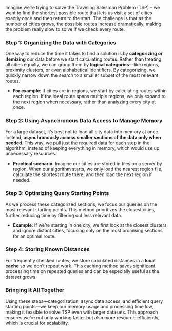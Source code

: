 Imagine we’re trying to solve the Traveling Salesman Problem (TSP) – we want to find the shortest possible route that lets us visit a set of cities exactly once and then return to the start. The challenge is that as the number of cities grows, the possible routes increase dramatically, making the problem really slow to solve if we check every route.

### Step 1: Organizing the Data with Categories
One way to reduce the time it takes to find a solution is by **categorizing or itemizing** our data before we start calculating routes. Rather than treating all cities equally, we can group them by **logical categories**—like regions, proximity clusters, or even alphabetical identifiers. By categorizing, we quickly narrow down the search to a smaller subset of the most relevant routes.

- **For example**: If cities are in regions, we start by calculating routes within each region. If the ideal route spans multiple regions, we only expand to the next region when necessary, rather than analyzing every city at once.

### Step 2: Using Asynchronous Data Access to Manage Memory
For a large dataset, it’s best not to load all city data into memory at once. Instead, **asynchronously access smaller sections of the data only when needed**. This way, we pull just the required data for each step in the algorithm, instead of keeping everything in memory, which would use up unnecessary resources.

- **Practical scenario**: Imagine our cities are stored in files on a server by region. When our algorithm starts, we only load the nearest region file, calculate the shortest route there, and then load the next region if needed.

### Step 3: Optimizing Query Starting Points
As we process these categorized sections, we focus our queries on the most relevant starting points. This method prioritizes the closest cities, further reducing time by filtering out less relevant data. 

- **Example**: If we’re starting in one city, we first look at the closest clusters and ignore distant cities, focusing only on the most promising sections for an optimal route.

### Step 4: Storing Known Distances
For frequently checked routes, we store calculated distances in a **local cache** so we don’t repeat work. This caching method saves significant processing time on repeated queries and can be especially useful as the dataset grows.

### Bringing It All Together
Using these steps—categorization, async data access, and efficient query starting points—we keep our memory usage and processing time low, making it feasible to solve TSP even with larger datasets. This approach ensures we’re not only working faster but also more resource-efficiently, which is crucial for scalability.
